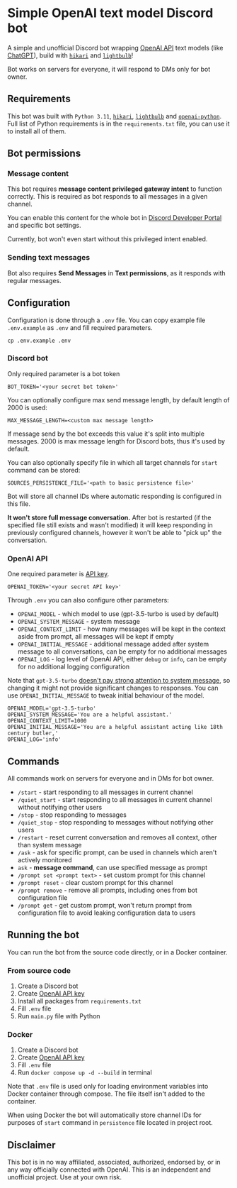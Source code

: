 # Simple OpenAI text model Discord bot

A simple and unofficial Discord bot wrapping [OpenAI API](https://openai.com/blog/openai-api/) text models (like [ChatGPT](https://openai.com/blog/chatgpt)), build with [`hikari`](https://github.com/hikari-py/hikari) and [`lightbulb`](https://github.com/tandemdude/hikari-lightbulb)!

Bot works on servers for everyone, it will respond to DMs only for bot owner.



## Requirements

This bot was built with `Python 3.11`, [`hikari`](https://github.com/hikari-py/hikari), [`lightbulb`](https://github.com/tandemdude/hikari-lightbulb) and [`openai-python`](https://github.com/openai/openai-python).
Full list of Python requirements is in the `requirements.txt` file, you can use it to install all of them.



## Bot permissions

### Message content

This bot requires **message content privileged gateway intent** to function correctly.
This is required as bot responds to all messages in a given channel.

You can enable this content for the whole bot in [Discord Developer Portal](https://discord.com/developers/applications) and specific bot settings.

Currently, bot won't even start without this privileged intent enabled.


### Sending text messages

Bot also requires **Send Messages** in **Text permissions**, as it responds with regular messages.



## Configuration

Configuration is done through a `.env` file. You can copy example file `.env.example` as `.env` and fill required parameters.

```commandline
cp .env.example .env
```


### Discord bot

Only required parameter is a bot token

```dotenv
BOT_TOKEN='<your secret bot token>'
```


You can optionally configure max send message length, by default length of 2000 is used:

```dotenv
MAX_MESSAGE_LENGTH=<custom max message length>
```

If message send by the bot exceeds this value it's split into multiple messages.
2000 is max message length for Discord bots, thus it's used by default.


You can also optionally specify file in which all target channels for `start` command can be stored:

```dotenv
SOURCES_PERSISTENCE_FILE='<path to basic persistence file>'
```

Bot will store all channel IDs where automatic responding is configured in this file.

**It won't store full message conversation.**
After bot is restarted (if the specified file still exists and wasn't modified) it will keep responding in previously configured channels,
however it won't be able to "pick up" the conversation.


### OpenAI API

One required parameter is [API key](https://platform.openai.com/account/api-keys).

```dotenv
OPENAI_TOKEN='<your secret API key>'
```

Through `.env` you can also configure other parameters:
* `OPENAI_MODEL` - which model to use (gpt-3.5-turbo is used by default)
* `OPENAI_SYSTEM_MESSAGE` - system message
* `OPENAI_CONTEXT_LIMIT` - how many messages will be kept in the context aside from prompt, all messages will be kept if empty
* `OPENAI_INITIAL_MESSAGE` - additional message added after system message to all conversations, can be empty for no additional messages
* `OPENAI_LOG` - log level of OpenAI API, either `debug` or `info`, can be empty for no additional logging configuration

Note that `gpt-3.5-turbo` [doesn't pay strong attention to system message](https://platform.openai.com/docs/guides/chat/instructing-chat-models), so changing it might not provide significant changes to responses.
You can use `OPENAI_INITIAL_MESSAGE` to tweak initial behaviour of the model.

```dotenv
OPENAI_MODEL='gpt-3.5-turbo'
OPENAI_SYSTEM_MESSAGE='You are a helpful assistant.'
OPENAI_CONTEXT_LIMIT=1000
OPENAI_INITIAL_MESSAGE='You are a helpful assistant acting like 18th century butler,'
OPENAI_LOG='info'
```


## Commands

All commands work on servers for everyone and in DMs for bot owner.

* `/start` - start responding to all messages in current channel
* `/quiet_start` - start responding to all messages in current channel without notifying other users
* `/stop` - stop responding to messages
* `/quiet_stop` - stop responding to messages without notifying other users
* `/restart` - reset current conversation and removes all context, other than system message
* `/ask` - ask for specific prompt, can be used in channels which aren't actively monitored
* `ask` - **message command**, can use specified message as prompt
* `/prompt set <prompt text>` - set custom prompt for this channel
* `/prompt reset` - clear custom prompt for this channel
* `/prompt remove` - remove all prompts, including ones from bot configuration file
* `/prompt get` - get custom prompt, won't return prompt from configuration file to avoid leaking configuration data to users



## Running the bot

You can run the bot from the source code directly, or in a Docker container.


### From source code

1. Create a Discord bot
2. Create [OpenAI API key](https://platform.openai.com/account/api-keys)
3. Install all packages from `requirements.txt`
4. Fill `.env` file
5. Run `main.py` file with Python


### Docker

1. Create a Discord bot
2. Create [OpenAI API key](https://platform.openai.com/account/api-keys)
3. Fill `.env` file
4. Run `docker compose up -d --build` in terminal

Note that `.env` file is used only for loading environment variables into Docker container through compose.
The file itself isn't added to the container.

When using Docker the bot will automatically store channel IDs for purposes of `start` command in `persistence` file located in project root.



## Disclaimer

This bot is in no way affiliated, associated, authorized, endorsed by, or in any way officially connected with OpenAI.
This is an independent and unofficial project.
Use at your own risk.
